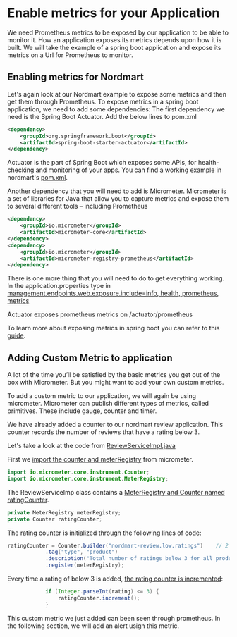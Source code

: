 # Enable metrics for your Application

We need Prometheus metrics to be exposed by our application to be able to monitor it. 
How an application exposes its metrics depends upon how it is built. We will take the example of a spring boot application and expose its metrics on a Url for Prometheus to monitor.

## Enabling metrics for Nordmart

Let's again look at our Nordmart example to expose some metrics and then get them through Prometheus.
To expose metrics in a spring boot application, we need to add some dependencies:
The first dependency we need is the Spring Boot Actuator. Add the below lines to pom.xml

```XML
<dependency>
    <groupId>org.springframework.boot</groupId>
    <artifactId>spring-boot-starter-actuator</artifactId>
</dependency>
```
Actuator is the part of Spring Boot which exposes some APIs, for health-checking and monitoring of your apps.
You can find a working example in nordmart's [pom.xml](https://github.com/stakater-lab/stakater-nordmart-review/blob/85e6a3549ee18abe63b072c23c88f6e8bbfd96bc/pom.xml#L61).

Another dependency that you will need to add is Micrometer.
Micrometer is a set of libraries for Java that allow you to capture metrics and expose them to several different tools – including Prometheus
```XML
<dependency>
    <groupId>io.micrometer</groupId>
    <artifactId>micrometer-core</artifactId>
</dependency>
<dependency>
    <groupId>io.micrometer</groupId>
    <artifactId>micrometer-registry-prometheus</artifactId>
</dependency>
```
There is one more thing that you will need to do to get everything working.
In the application.properties type in [management.endpoints.web.exposure.include=info, health, prometheus, metrics](https://github.com/stakater-lab/stakater-nordmart-review/blob/85e6a3549ee18abe63b072c23c88f6e8bbfd96bc/src/main/resources/application.properties#L12)

Actuator exposes prometheus metrics on /actuator/prometheus

To learn more about exposing metrics in spring boot you can refer to this [guide](https://docs.spring.io/spring-boot/docs/2.1.2.RELEASE/reference/html/production-ready-endpoints.html).

## Adding Custom Metric to application

A lot of the time you’ll be satisfied by the basic metrics you get out of the box with Micrometer. But you might want to add your own custom metrics.

To add a custom metric to our application, we will again be using micrometer.
Micrometer can publish different types of metrics, called primitives. These include gauge, counter and timer.

We have already added a counter to our nordmart review application. This counter records the number of reviews that have a rating below 3.

Let's take a look at the code from [ReviewServiceImpl.java](https://github.com/stakater-lab/stakater-nordmart-review/blob/9c6f514c9827435a5b0196d0bd185b0778e4cfb8/src/main/java/com/stakater/nordmart/service/ReviewServiceImpl.java)

First we [import the counter and meterRegistry](https://github.com/stakater-lab/stakater-nordmart-review/blob/9c6f514c9827435a5b0196d0bd185b0778e4cfb8/src/main/java/com/stakater/nordmart/service/ReviewServiceImpl.java#L5) from micrometer.
```java
import io.micrometer.core.instrument.Counter;
import io.micrometer.core.instrument.MeterRegistry;
```
The ReviewServiceImp class contains a [MeterRegistry and Counter named ratingCounter](https://github.com/stakater-lab/stakater-nordmart-review/blob/9c6f514c9827435a5b0196d0bd185b0778e4cfb8/src/main/java/com/stakater/nordmart/service/ReviewServiceImpl.java#L22).

```java
private MeterRegistry meterRegistry;
private Counter ratingCounter;
```
The rating counter is initialized through the following lines of code:
```java
ratingCounter = Counter.builder("nordmart-review.low.ratings")    // 2 - create a counter using the fluent API
            .tag("type", "product")
            .description("Total number of ratings below 3 for all product")
            .register(meterRegistry);
```

Every time a rating of below 3 is added, [the rating counter is incremented](https://github.com/stakater-lab/stakater-nordmart-review/blob/9c6f514c9827435a5b0196d0bd185b0778e4cfb8/src/main/java/com/stakater/nordmart/service/ReviewServiceImpl.java#LL94C1-L96C14):
```java
            if (Integer.parseInt(rating) <= 3) {
                ratingCounter.increment();
            }
```
This custom metric we just added can been seen through prometheus. In the following section, we will add an alert usign this metric.
